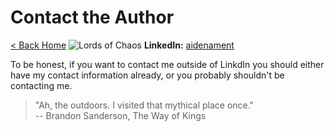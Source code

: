 # Contact the Author

[< Back Home](/)
![Lords of Chaos](/images/chaos.jpg)
**LinkedIn:** [aidenament](https://www.linkedin.com/in/aidenament)

To be honest, if you want to contact me outside of LinkdIn you should either have my contact information already, or you probably shouldn't be contacting me. 

> "Ah, the outdoors. I visited that mythical place once."<br>
> -- Brandon Sanderson, The Way of Kings